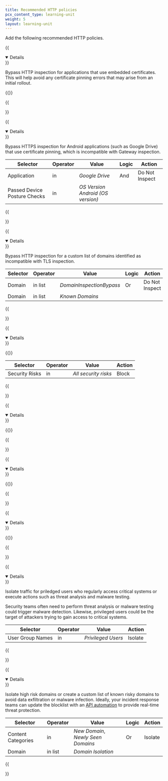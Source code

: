 ```yaml
---
title: Recommended HTTP policies
pcx_content_type: learning-unit
weight: 5
layout: learning-unit
---
```


Add the following recommended HTTP policies.

{{<details header="All-HTTP-Application-InspectBypass" open="true">}}

Bypass HTTP inspection for applications that use embedded certificates. This will help avoid any certificate pinning errors that may arise from an initial rollout.

{{<render file="gateway/policies/_do-not-inspect-applications.md" productFolder="cloudflare-one">}}

{{</details>}}

{{<details header="Android-HTTP-Application-InspectionBypass" open="true">}}

Bypass HTTPS inspection for Android applications (such as Google Drive) that use certificate pinning, which is incompatible with Gateway inspection.

| Selector                     | Operator | Value                             | Logic | Action         |
| ---------------------------- | -------- | --------------------------------- | ----- | -------------- |
| Application                  | in       | _Google Drive_                    | And   | Do Not Inspect |
| Passed Device Posture Checks | in       | _OS Version Android (OS version)_ |       |                |

{{</details>}}

{{<details header="All-HTTP-Domain-Inspection-Bypass" open="true">}}

Bypass HTTP inspection for a custom list of domains identified as incompatible with TLS inspection.

| Selector | Operator | Value                    | Logic | Action         |
| -------- | -------- | ------------------------ | ----- | -------------- |
| Domain   | in list  | _DomainInspectionBypass_ | Or    | Do Not Inspect |
| Domain   | in list  | _Known Domains_          |       |                |

{{</details>}}

{{<details header="All-HTTP-SecurityRisks-Blocklist" open="true">}}

{{<render file="zero-trust/_blocklist-security-categories.md">}}

| Selector       | Operator | Value                | Action |
| -------------- | -------- | -------------------- | ------ |
| Security Risks | in       | _All security risks_ | Block  |

{{</details>}}

{{<details header="All-HTTP-ContentCategories-Blocklist" open="true">}}

{{<render file="zero-trust/_blocklist-content-categories.md" withParameters="HTTP;;_Questionable Content_, _Security Risks_, _Miscellaneous_, _Adult Themes_, _Gambling_">}}

{{</details>}}

{{<details header="All-HTTP-DomainHost-Blocklist" open="true">}}

{{<render file="zero-trust/_blocklist-domain-host.md" withParameters="HTTP">}}

{{</details>}}

{{<details header="All-HTTP-Application-Blocklist" open="true">}}

{{<render file="zero-trust/_blocklist-application.md">}}

{{</details>}}

{{<details header="PrivilegedUsers-HTTP-Any-Isolate" open="true">}}

Isolate traffic for priledged users who regularly access critical systems or execute actions such as threat analysis and malware testing.

Security teams often need to perform threat analysis or malware testing could trigger malware detection. Likewise, privileged users could be the target of attackers trying to gain access to critical systems.

| Selector         | Operator | Value              | Action  |
| ---------------- | -------- | ------------------ | ------- |
| User Group Names | in       | _Privileged Users_ | Isolate |

{{</details>}}

{{<details header="All-HTTP-Domain-Isolate" open="true">}}

Isolate high risk domains or create a custom list of known risky domains to avoid data exfiltration or malware infection. Ideally, your incident response teams can update the blocklist with an [API automation](/security-center/intel-apis/) to provide real-time threat protection.

| Selector           | Operator | Value                              | Logic | Action  |
| ------------------ | -------- | ---------------------------------- | ----- | ------- |
| Content Categories | in       | _New Domain_, _Newly Seen Domains_ | Or    | Isolate |
| Domain             | in list  | _Domain Isolation_                 |       |         |

{{</details>}}

